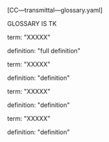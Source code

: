 \[CC—transmittal—glossary.yaml\]

GLOSSARY IS TK

term: "XXXXX”

definition: "full definition"

term: "XXXXX”

definition: "definition"

term: "XXXXX”

definition: "definition"

term: "XXXXX”

definition: "definition"
